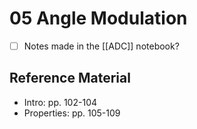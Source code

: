 # 05 Angle Modulation
* [ ] Notes made in the [[ADC]] notebook?
 
 ## Reference Material
- Intro: pp. 102-104
- Properties: pp. 105-109